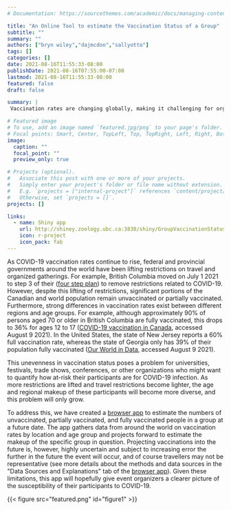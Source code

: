 ```yaml
---
# Documentation: https://sourcethemes.com/academic/docs/managing-content/

title: "An Online Tool to estimate the Vaccination Status of a Group"
subtitle: ""
summary: ""
authors: ["bryn wiley","dajmcdon","sallyotto"]
tags: []
categories: []
date: 2021-08-16T11:55:33-08:00
publishDate: 2021-08-16T07:55:00-07:00
lastmod: 2021-08-16T11:55:33-08:00
featured: false
draft: false

summary: |
 Vaccination rates are changing globally, making it challenging for organizers to predict vaccination levels for group meetings being planned. We have created a [browser app](http://shiney.zoology.ubc.ca:3838/shiny/GroupVaccinationStatus/) to estimate the numbers of unvaccinated, partially vaccinated, and fully vaccinated people in a group at a future date, based on data from around the world on vaccination rates by location and age group. While most accurate over short time frames, this app provides event organizers a clearer picture of the susceptibility of their participants to COVID-19.

# Featured image
# To use, add an image named `featured.jpg/png` to your page's folder.
# Focal points: Smart, Center, TopLeft, Top, TopRight, Left, Right, BottomLeft, Bottom, BottomRight.
image:
  caption: ""
  focal_point: ""
  preview_only: true

# Projects (optional).
#   Associate this post with one or more of your projects.
#   Simply enter your project's folder or file name without extension.
#   E.g. `projects = ["internal-project"]` references `content/project/deep-learning/index.md`.
#   Otherwise, set `projects = []`.
projects: []

links:
  - name: Shiny app
    url: http://shiney.zoology.ubc.ca:3838/shiny/GroupVaccinationStatus/
    icon: r-project
    icon_pack: fab
---
```



As COVID-19 vaccination rates continue to rise, federal and provincial governments around the world have been lifting restrictions on travel and organized gatherings. For example, British Columbia moved on July 1 2021 to step 3 of their ([four step plan](https://www2.gov.bc.ca/gov/content/covid-19/info/restart)) to remove restrictions related to COVID-19.  
However, despite this lifting of restrictions, significant portions of the Canadian and world population remain unvaccinated or partially vaccinated. Furthermore, strong differences in vaccination rates exist between different regions and age groups. For example, although approximately 90% of persons aged 70 or older in British Columbia are fully vaccinated, this drops to 36% for ages 12 to 17 ([COVID-19 vaccination in Canada](https://health-infobase.canada.ca/covid-19/vaccination-coverage/), accessed August 9 2021). In the United States, the state of New Jersey reports a 60% full vaccination rate, whereas the state of Georgia only has 39% of their population fully vaccinated ([Our World in Data](https://ourworldindata.org/us-states-vaccinations/), accessed August 9 2021). 

This unevenness in vaccination status poses a problem for universities, festivals, trade shows, conferences, or other organizations who might want to quantify how at-risk their participants are for COVID-19 infection. As more restrictions are lifted and travel restrictions become lighter, the age and regional makeup of these participants will become more diverse, and this problem will only grow.

To address this, we have created a [browser app](http://shiney.zoology.ubc.ca:3838/shiny/GroupVaccinationStatus/) to estimate the numbers of unvaccinated, partially vaccinated, and fully vaccinated people in a group at a future date. The app gathers data from around the world on vaccination rates by location and age group and projects forward to estimate the makeup of the specific group in question. Projecting vaccinations into the future is, however, highly uncertain and subject to increasing error the further in the future the event will occur, and of course travellers may not be representative (see more details about the methods and data sources in the "Data Sources and Explanations" tab of the [browser app](http://shiney.zoology.ubc.ca:3838/shiny/GroupVaccinationStatus/)). Given these limitations, this app will hopefully give event organizers a clearer picture of the susceptibility of their participants to COVID-19.

{{< figure src="featured.png" id="figure1" >}}